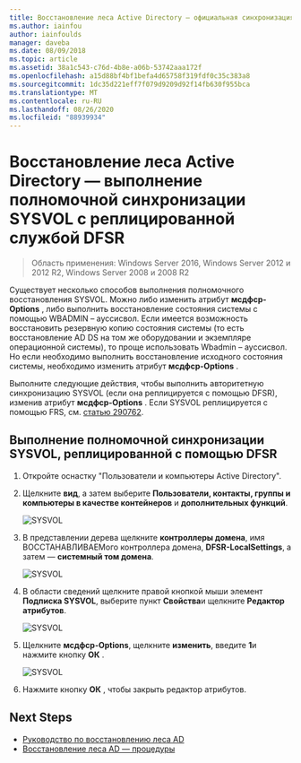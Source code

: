 ```yaml
---
title: Восстановление леса Active Directory — официальная синхронизация SYSVOL
ms.author: iainfou
author: iainfoulds
manager: daveba
ms.date: 08/09/2018
ms.topic: article
ms.assetid: 38a1c543-c76d-4b8e-a06b-53742aaa172f
ms.openlocfilehash: a15d88bf4bf1befa4d65758f319fdf0c35c383a8
ms.sourcegitcommit: 1dc35d221eff7f079d9209d92f14fb630f955bca
ms.translationtype: MT
ms.contentlocale: ru-RU
ms.lasthandoff: 08/26/2020
ms.locfileid: "88939934"
---
```

# <a name="ad-forest-recovery---performing-an-authoritative-synchronization-of-dfsr-replicated-sysvol"></a>Восстановление леса Active Directory — выполнение полномочной синхронизации SYSVOL с реплицированной службой DFSR

>Область применения: Windows Server 2016, Windows Server 2012 и 2012 R2, Windows Server 2008 и 2008 R2

Существует несколько способов выполнения полномочного восстановления SYSVOL. Можно либо изменить атрибут **мсдфср-Options** , либо выполнить восстановление состояния системы с помощью WBADMIN – ауссисвол. Если имеется возможность восстановить резервную копию состояния системы (то есть восстановление AD DS на том же оборудовании и экземпляре операционной системы), то проще использовать Wbadmin – ауссисвол. Но если необходимо выполнить восстановление исходного состояния системы, необходимо изменить атрибут **мсдфср-Options** .

Выполните следующие действия, чтобы выполнить авторитетную синхронизацию SYSVOL (если она реплицируется с помощью DFSR), изменив атрибут **мсдфср-Options** . Если SYSVOL реплицируется с помощью FRS, см. [статью 290762](https://go.microsoft.com/fwlink/?LinkId=148443).

## <a name="to-perform-an-authoritative-synchronization-of-dfsr-replicated-sysvol"></a>Выполнение полномочной синхронизации SYSVOL, реплицированной с помощью DFSR

1. Откройте оснастку "Пользователи и компьютеры Active Directory".
2. Щелкните **вид**, а затем выберите **Пользователи, контакты, группы и компьютеры в качестве контейнеров** и **дополнительных функций**.

   ![SYSVOL](media/AD-Forest-Recovery-Authoritative-Recovery-SYSVOL/sysvol1.png)

3. В представлении дерева щелкните **контроллеры домена**, имя ВОССТАНАВЛИВАЕМого контроллера домена, **DFSR-LocalSettings**, а затем — **системный том домена**.

   ![SYSVOL](media/AD-Forest-Recovery-Authoritative-Recovery-SYSVOL/sysvol2.png)

4. В области сведений щелкните правой кнопкой мыши элемент **Подписка SYSVOL**, выберите пункт **Свойства**и щелкните **Редактор атрибутов**.

   ![SYSVOL](media/AD-Forest-Recovery-Authoritative-Recovery-SYSVOL/sysvol3.png)

5. Щелкните **мсдфср-Options**, щелкните **изменить**, введите **1**и нажмите кнопку **ОК** .

   ![SYSVOL](media/AD-Forest-Recovery-Authoritative-Recovery-SYSVOL/sysvol4.png)

6. Нажмите кнопку **ОК** , чтобы закрыть редактор атрибутов.

## <a name="next-steps"></a>Next Steps

- [Руководство по восстановлению леса AD](AD-Forest-Recovery-Guide.md)
- [Восстановление леса AD — процедуры](AD-Forest-Recovery-Procedures.md)
